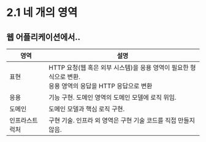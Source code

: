 # 2.1 네 개의 영역
## 웹 어플리케이션에서..

| 영역 | 설명 |
| --- | --- |
| 표현 | HTTP 요청(웹 혹은 외부 시스템)을 응용 영역이 필요한 형식으로 변환. </br> 응용 영역의 응답을 HTTP 응답으로 변환 |
| 응용 | 기능 구현. 도메인 영역의 도메인 모델에 로직 위임.|
| 도메인 | 도메인 모델과 핵심 로직 구현. |
| 인프라스트럭처 | 구현 기술. 인프라 외 영역은 구현 기술 코드를 직접 만들지 않음. |